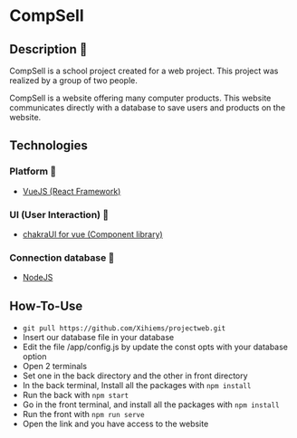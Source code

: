 # CompSell 

## Description 📕

CompSell is a school project created for a web project. This project was realized by a group of two people.

CompSell is a website offering many computer products. This website communicates directly with a database to save users and products on the website.

## Technologies

### Platform 📑
- [VueJS (React Framework)](https://fr.vuejs.org/)
### UI (User Interaction) 🎨
- [chakraUI for vue (Component library)](https://vue.chakra-ui.com/)
### Connection database 🔗
- [NodeJS](https://nodejs.org/en/)

## How-To-Use

- `git pull https://github.com/Xihiems/projectweb.git`
- Insert our database file in your database
- Edit the file /app/config.js by update the const opts with your database option 
- Open 2 terminals 
- Set one in the back directory and the other in front directory
- In the back terminal, Install all the packages with `npm install`
- Run the back with `npm start` 
- Go in the front terminal, and install all the packages with `npm install`
- Run the front with `npm run serve`
- Open the link and you have access to the website




